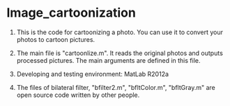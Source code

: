 # Image_cartoonization

1. This is the code for cartoonizing a photo. You can use it to convert your photos to cartoon pictures.

2. The main file is "cartoonlize.m". It reads the original photos and outputs processed pictures. The main arguments are defined in this file.

3. Developing and testing environment:
    MatLab R2012a
    
4. The files of bilateral filter, "bfilter2.m", "bfltColor.m", "bfltGray.m" are open source code written by other people.
